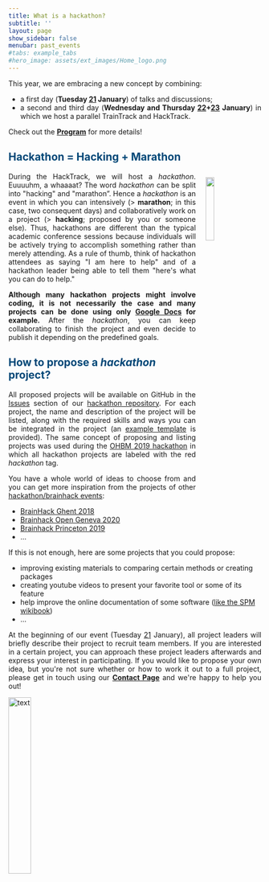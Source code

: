 ```yaml
---
title: What is a hackathon?
subtitle: ''
layout: page
show_sidebar: false
menubar: past_events
#tabs: example_tabs
#hero_image: assets/ext_images/Home_logo.png
---
```


<style>
img {
  width: 30%;
  height: auto;
  display: inline-block;
}
.img1 {
  width: 18%;
  height: auto;
  display: inline-block;
}
</style>

<a name="top"></a>
<div style="text-align: justify">This year, we are embracing a new concept by combining:
<ul>
<li>a first day (<b>Tuesday <a href="../page-program#day1">21</a> January</b>) of talks and discussions;</li>
<li>a second and third day (<b>Wednesday and Thursday <a href="../page-program#day2">22</a>+<a href="../page-program#day3">23</a> January</b>) in which we host a parallel TrainTrack and HackTrack.</li>
</ul>
Check out the <a href="../page-program"><b>Program</b></a> for more details!</div>

## <span style="color:#004777"> Hackathon = Hacking + Marathon </span>
<img class="img1" style="float: right;" src="../../assets/ext_images/2020/interaction_hacktrack.jpg" width="560" height="560" vspace="10px" hspace="20px">

<p><div style="text-align: justify">During the HackTrack, we will host a <i>hackathon</i>. Euuuuhm, a whaaaat? The word <i>hackathon</i> can be split into "hacking" and "marathon”.
Hence a <i>hackathon</i> is an event in which you can intensively (> <b>marathon</b>; in this case, two consequent days) and collaboratively work on a project (> <b>hacking</b>; proposed by you or someone else). Thus, hackathons are different than the typical academic conference sessions because individuals will be actively trying to accomplish something rather than merely attending. As a rule of thumb, think of hackathon attendees as saying "I am here to help" and of a hackathon leader being able to tell them "here's what you can do to help."</div></p>
<p><div style="text-align: justify"><b>Although many hackathon projects might involve coding, it is not necessarily the case and many projects can be done using only <a href="https://support.google.com/docs/?hl=en#topic=1382883">Google Docs</a> for example.</b>
After the <i>hackathon</i>, you can keep collaborating to finish the project and even decide to publish it depending on the predefined goals.</div></p>

## <span style="color:#004777"> How to propose a <i>hackathon</i> project? </span>

<p><div style="text-align: justify">All proposed projects will be available on GitHub in the <a href="https://github.com/OpenMRBenelux/openmrb2020-hackathon/issues">Issues</a> section of
our <a href="https://github.com/OpenMRBenelux/openmrb2020-hackathon/">hackathon repository</a>. For each project, the name and description of the project will be listed, along with the required skills and
ways you can be integrated in the project (an <a href="https://github.com/OpenMRBenelux/openmrb2020-hackathon/issues/1">example template</a> is provided). The same concept of proposing and listing projects was used during the <a href="https://github.com/ohbm/hackathon2019/issues/">OHBM 2019 hackathon</a> in which all hackathon projects are labeled with the red <i>hackathon</i> tag.</div></p>

<p><div style="text-align: justify">You have a whole world of ideas to choose from and you can get more inspiration from the projects of other <a href="http://www.brainhack.org/">hackathon/brainhack events</a>:</div></p>
<ul>
<li><a href="https://brainhackghent.github.io/">BrainHack Ghent 2018</a></li>
<li><a href="https://brainhack.ch/#portfolio">Brainhack Open Geneva 2020</a></li>
<li><a href="https://github.com/brainhack-princeton/brainhack-princeton-2019/issues">Brainhack Princeton 2019</a></li>
<li>...</li>
</ul>

<p><div style="text-align: justify">If this is not enough, here are some projects that you could propose:</div></p>
<ul>
<li> improving existing materials to comparing certain methods or creating packages</li>
<li> creating youtube videos to present your favorite tool or some of its feature</li>
<li> help improve the online documentation of some software (<a href="https://en.wikibooks.org/wiki/SPM">like the SPM wikibook</a>)</li>
<li>...</li>
</ul>

<p><div style="text-align: justify">At the beginning of our event (Tuesday <a href="../page-program#day1">21</a> January), all project leaders will briefly describe their project to recruit team members.
If you are interested in a certain project, you can approach these project leaders afterwards and express your interest in participating.
If you would like to propose your own idea, but you're not sure whether or how to work it out to a full project, please get in touch using our <a href="../page-contact"><b>Contact Page</b></a> and we're happy to help you out!</div></p>

<img src="../../assets/ext_images/2020/post_separator.png" alt="text">
<br>
<a href="../page-resources-hackathon#top"><i class="fas fa-arrow-alt-circle-up" style="position: relative; top: -3px; text-indent: 0px; vertical-align: middle; color:#004777;"></i></a>
